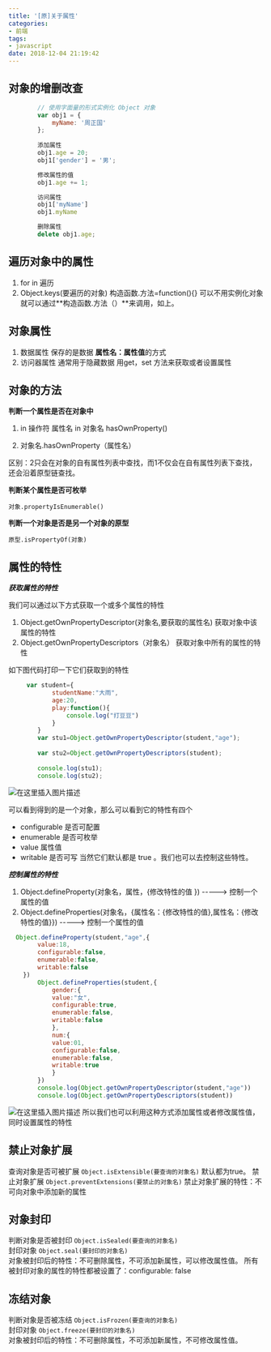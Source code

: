 ```yaml
---
title: '[原]关于属性'
categories:
- 前端
tags:
- javascript
date: 2018-12-04 21:19:42
---
```

## 对象的增删改查
```javascript
        // 使用字面量的形式实例化 Object 对象
        var obj1 = {
            myName: '周正国'
        };
        
        添加属性
        obj1.age = 20;
        obj1['gender'] = '男';

        修改属性的值
        obj1.age += 1;

        访问属性
        obj1['myName']
        obj1.myName

        删除属性
        delete obj1.age;
```

## 遍历对象中的属性

 1. for in 遍历
 2. Object.keys(要遍历的对象)
 构造函数.方法=function(){}  可以不用实例化对象就可以通过**构造函数.方法（）**来调用，如上。

## 对象属性

 1. 数据属性      保存的是数据      **属性名：属性值**的方式
 2. 访问器属性   通常用于隐藏数据     用get，set 方法来获取或者设置属性

## 对象的方法

**判断一个属性是否在对象中**
 
 1. in 操作符           属性名 in 对象名   hasOwnProperty()      
        
 2. 对象名.hasOwnProperty（属性名）

 区别：2只会在对象的自有属性列表中查找，而1不仅会在自有属性列表下查找，还会沿着原型链查找。
 
 **判断某个属性是否可枚举**
 
 `对象.propertyIsEnumerable()`
 
 **判断一个对象是否是另一个对象的原型**
 
 `原型.isPropertyOf(对象)`

## 属性的特性

 ***获取属性的特性***

 
  我们可以通过以下方式获取一个或多个属性的特性
  
 1.  Object.getOwnPropertyDescriptor(对象名,要获取的属性名)          获取对象中该属性的特性
 2.   Object.getOwnPropertyDescriptors（对象名）   获取对象中所有的属性的特性
 
   如下图代码打印一下它们获取到的特性

```javascript
     var student={
            studentName:"大雨",
            age:20,
            play:function(){
                console.log("打豆豆")
            }
        }
        var stu1=Object.getOwnPropertyDescriptor(student,"age");
        
        var stu2=Object.getOwnPropertyDescriptors(student);
    
        console.log(stu1);
        console.log(stu2);
```
![在这里插入图片描述](https://img-blog.csdnimg.cn/20181204210231801.png?x-oss-process=image/watermark,type_ZmFuZ3poZW5naGVpdGk,shadow_10,text_aHR0cHM6Ly9ibG9nLmNzZG4ubmV0L3FxXzQzNjk3MDcy,size_16,color_FFFFFF,t_70)

可以看到得到的是一个对象，那么可以看到它的特性有四个
 - configurable       是否可配置
 - enumerable        是否可枚举
 - value                  属性值
 - writable              是否可写
  当然它们默认都是 true 。我们也可以去控制这些特性。
  

  ***控制属性的特性***

 1. Object.defineProperty(对象名，属性，{修改特性的值 })    -----> 控制一个属性的值
 2. Object.defineProperties(对象名，{属性名：{修改特性的值},属性名：{修改特性的值}})   -----> 控制一个属性的值

```javascript
  Object.defineProperty(student,"age",{
        value:18,
        configurable:false,
        enumerable:false,
        writable:false
    })
        Object.defineProperties(student,{
            gender:{
            value:"女",
            configurable:true,
            enumerable:false,
            writable:false
            },
            num:{
            value:01,
            configurable:false,
            enumerable:false,
            writable:true
            }
        })
        console.log(Object.getOwnPropertyDescriptor(student,"age"))
        console.log(Object.getOwnPropertyDescriptors(student))
```

![在这里插入图片描述](https://img-blog.csdnimg.cn/20181204210041274.png?x-oss-process=image/watermark,type_ZmFuZ3poZW5naGVpdGk,shadow_10,text_aHR0cHM6Ly9ibG9nLmNzZG4ubmV0L3FxXzQzNjk3MDcy,size_16,color_FFFFFF,t_70)
  所以我们也可以利用这种方式添加属性或者修改属性值，同时设置属性的特性

## 禁止对象扩展
查询对象是否可被扩展     `Object.isExtensible(要查询的对象名)`       默认都为true。
禁止对象扩展     `Object.preventExtensions(要禁止的对象名)` 
禁止对象扩展的特性：不可向对象中添加新的属性

## 对象封印
判断对象是否被封印     `Object.isSealed(要查询的对象名)`      
封印对象       `Object.seal(要封印的对象名)`      
对象被封印后的特性：不可删除属性，不可添加新属性，可以修改属性值。
所有被封印对象的属性的特性都被设置了：configurable: false
## 冻结对象
判断对象是否被冻结   `Object.isFrozen(要查询的对象名)`      
封印对象       `Object.freeze(要封印的对象名) `     
对象被封印后的特性：不可删除属性，不可添加新属性，不可修改属性值。
